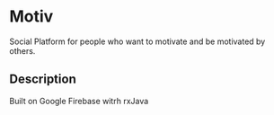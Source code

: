 # Motiv

Social Platform for people who want to motivate and be motivated by others.

## Description

Built on Google Firebase witrh rxJava

